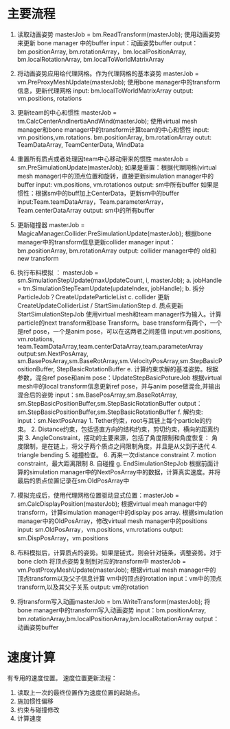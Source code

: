 # 主要流程
1. 读取动画姿势  masterJob = bm.ReadTransform(masterJob);
    使用动画姿势来更新 bone manager 中的buffer
    input：动画姿势buffer
    output：bm.positionArray, bm.rotationArray，bm.localPositionArray, bm.localRotationArray, bm.localToWorldMatrixArray

2. 将动画姿势应用给代理网格。作为代理网格的基本姿势  masterJob = vm.PreProxyMeshUpdate(masterJob);
    使用bone manager中的transform信息，更新代理网格
    input: bm.localToWorldMatrixArray
    output: vm.positions, rotations

3. 更新team的中心和惯性 masterJob = tm.CalcCenterAndInertiaAndWind(masterJob);
    使用virtual mesh manager和bone manager中的transform计算team的中心和惯性
    input: vm.positions,vm.rotations. bm.positionArray, bm.rotationArray
    outut: TeamDataArray, TeamCenterData, WindData

4. 重置所有质点或者处理因team中心移动带来的惯性 masterJob = sm.PreSimulationUpdate(masterJob);
    如果是重置：根据代理网格(virtual mesh manager)中的顶点位置和旋转，直接更新simulation manager中的buffer
        input: vm.positions, vm.rotationos
        output: sm中所有buffer
    如果是惯性：根据sm中的buff加上CenterData，更新sm中的buffer
        input:Team.teamDataArray，Team.parameterArray，Team.centerDataArray
        output: sm中的所有buffer

5. 更新碰撞器 masterJob = MagicaManager.Collider.PreSimulationUpdate(masterJob);
    根据bone manager中的transform信息更新collider manager
    input：bm.positionArray, bm.rotationArray
    output: collider manager中的 old和new transform

6. 执行布料模拟 ： masterJob = sm.SimulationStepUpdate(maxUpdateCount, i, masterJob);
    a. jobHandle = tm.SimulationStepTeamUpdate(updateIndex, jobHandle);
    b. 拆分 ParticleJob？CreateUpdateParticleList
    c. collider 更新CreateUpdateColliderList / StartSimulationStep
    d. 质点更新 StartSimulationStepJob
        使用virtual mesh和team manager作为输入。计算 particle的next transform和base Transform。base transform有两个，一个是ref pose，一个是anim pose，可以在这两者之间差值
        input:vm.positions, vm.rotations, team.TeamDataArray,team.centerDataArray,team.parameterArray
        output:sm.NextPosArray, sm.BasePosArray,sm.BaseRotArray,sm.VelocityPosArray,sm.StepBasicPositionBuffer, StepBasicRotationBuffer
    e. 计算约束求解的基准姿势。根据参数，混合ref pose和anim pose：UpdateStepBasicPotureJob
        根据virtual mesh中的local transform信息更新ref pose，并与anim pose做混合,并输出混合后的姿势
        input：sm.BasePosArray,sm.BaseRotArray, sm.StepBasicPositionBuffer,sm.StepBasicRotationBuffer
        output：sm.StepBasicPositionBuffer,sm.StepBasicRotationBuffer
    f. 解约束:
        input：sm.NextPosArray
        1. Tether约束，root与其链上每个particle的约束。
        2. Distance约束，包括竖直方向的结构约束，剪切约束，横向的距离约束
        3. AngleConstraint，摆动的主要来源，包括了角度限制和角度恢复：
            角度限制，是在链上，将父子两个质点之间限制角度。并且是从父到子迭代
        4. triangle bending
        5. 碰撞检查。
        6. 再来一次distance constraint
        7. motion constraint，最大距离限制
        8. 自碰撞
    g. EndSimulationStepJob
        根据前面计算的simulation manager中的NextPosArray中的数据，计算真实速度。并将最后的质点位置记录在sm.OldPosArray中

7. 模拟完成后，使用代理网格位置驱动显式位置：masterJob = sm.CalcDisplayPosition(masterJob);
    根据virtual meah manager中的transform，计算simulation manager中的display pos array.
    根据simulation manager中的OldPosArray，修改virtual mesh manager中的positions
    input: sm.OldPosArray，vm.positions, vm.rotations
    output: sm.DispPosArray，vm.positions

8. 布料模拟后，计算质点的姿势。如果是链式，则会针对链条，调整姿势。对于bone cloth 将顶点姿势复制到对应的transform中  masterJob = vm.PostProxyMeshUpdate(masterJob);
    根据virtual mesh manager中的 顶点transform以及父子信息计算 vm中的顶点的rotation
    input：vm中的顶点transform,以及其父子关系
    output: vm的rotation

9. 将transform写入动画masterJob = bm.WriteTransform(masterJob);
    将bone manager中的transform写入动画姿势
    input：bm.positionArray, bm.rotationArray,bm.localPositionArray,bm.localRotationArray
    output：动画姿势buffer


# 速度计算
有专用的速度位置。
速度位置更新流程：
1. 读取上一次的最终位置作为速度位置的起始点。
2. 施加惯性偏移
3. 约束与碰撞修改
4. 计算速度


